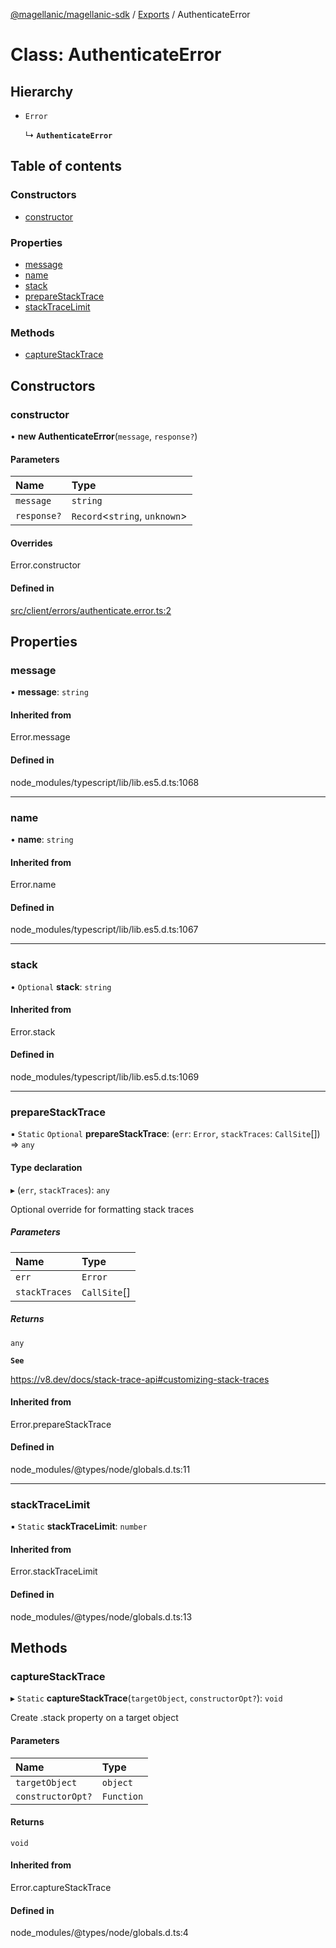 [@magellanic/magellanic-sdk](../README.md) / [Exports](../modules.md) / AuthenticateError

# Class: AuthenticateError

## Hierarchy

- `Error`

  ↳ **`AuthenticateError`**

## Table of contents

### Constructors

- [constructor](AuthenticateError.md#constructor)

### Properties

- [message](AuthenticateError.md#message)
- [name](AuthenticateError.md#name)
- [stack](AuthenticateError.md#stack)
- [prepareStackTrace](AuthenticateError.md#preparestacktrace)
- [stackTraceLimit](AuthenticateError.md#stacktracelimit)

### Methods

- [captureStackTrace](AuthenticateError.md#capturestacktrace)

## Constructors

### constructor

• **new AuthenticateError**(`message`, `response?`)

#### Parameters

| Name | Type |
| :------ | :------ |
| `message` | `string` |
| `response?` | `Record`<`string`, `unknown`\> |

#### Overrides

Error.constructor

#### Defined in

[src/client/errors/authenticate.error.ts:2](https://github.com/Magellanic-AI/magellanic-sdk-nodejs/blob/7e16304/src/client/errors/authenticate.error.ts#L2)

## Properties

### message

• **message**: `string`

#### Inherited from

Error.message

#### Defined in

node_modules/typescript/lib/lib.es5.d.ts:1068

___

### name

• **name**: `string`

#### Inherited from

Error.name

#### Defined in

node_modules/typescript/lib/lib.es5.d.ts:1067

___

### stack

• `Optional` **stack**: `string`

#### Inherited from

Error.stack

#### Defined in

node_modules/typescript/lib/lib.es5.d.ts:1069

___

### prepareStackTrace

▪ `Static` `Optional` **prepareStackTrace**: (`err`: `Error`, `stackTraces`: `CallSite`[]) => `any`

#### Type declaration

▸ (`err`, `stackTraces`): `any`

Optional override for formatting stack traces

##### Parameters

| Name | Type |
| :------ | :------ |
| `err` | `Error` |
| `stackTraces` | `CallSite`[] |

##### Returns

`any`

**`See`**

https://v8.dev/docs/stack-trace-api#customizing-stack-traces

#### Inherited from

Error.prepareStackTrace

#### Defined in

node_modules/@types/node/globals.d.ts:11

___

### stackTraceLimit

▪ `Static` **stackTraceLimit**: `number`

#### Inherited from

Error.stackTraceLimit

#### Defined in

node_modules/@types/node/globals.d.ts:13

## Methods

### captureStackTrace

▸ `Static` **captureStackTrace**(`targetObject`, `constructorOpt?`): `void`

Create .stack property on a target object

#### Parameters

| Name | Type |
| :------ | :------ |
| `targetObject` | `object` |
| `constructorOpt?` | `Function` |

#### Returns

`void`

#### Inherited from

Error.captureStackTrace

#### Defined in

node_modules/@types/node/globals.d.ts:4
